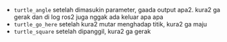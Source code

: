 - `turtle_angle` setelah dimasukin parameter, gaada output apa2. kura2 ga gerak dan di log ros2 juga nggak ada keluar apa apa
- `turtle_go_here` setelah kura2 mutar menghadap titik, kura2 ga maju
- `turtle_square` setelah dipanggil, kura2 ga gerak
